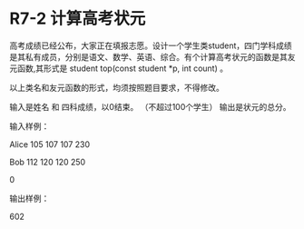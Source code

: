 # R7-2 计算高考状元

高考成绩已经公布，大家正在填报志愿。设计一个学生类student，四门学科成绩是其私有成员，分别是语文、数学、英语、综合。有个计算高考状元的函数是其友元函数,其形式是 student top(const student *p, int count) 。

以上类名和友元函数的形式，均须按照题目要求，不得修改。

输入是姓名 和 四科成绩，以0结束。 （不超过100个学生）
输出是状元的总分。

输入样例：

Alice 105 107 107 230

Bob 112 120 120 250

0

输出样例：

602
